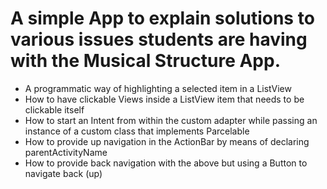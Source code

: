 # A simple App to explain solutions to various issues students are having with the Musical Structure App.

* A programmatic way of highlighting a selected item in a ListView
* How to have clickable Views inside a ListView item that needs to be clickable itself
* How to start an Intent from within the custom adapter while passing an instance of a custom class that implements Parcelable
* How to provide up navigation in the ActionBar by means of declaring parentActivityName
* How to provide back navigation with the above but using a Button to navigate back (up)